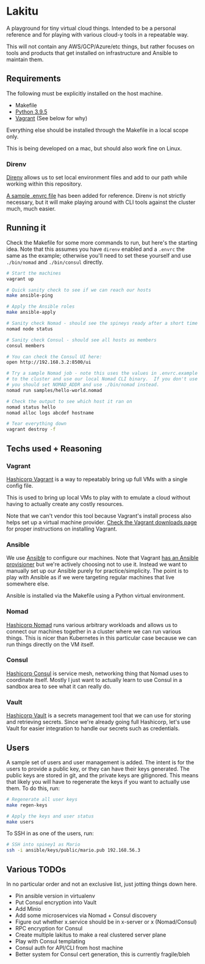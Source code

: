# Lakitu

A playground for tiny virtual cloud things.  Intended to be a personal reference
and for playing with various cloud-y tools in a repeatable way.

This will not contain any AWS/GCP/Azure/etc things, but rather focuses on tools
and products that get installed on infrastructure and Ansible to maintain them.

## Requirements

The following must be explicitly installed on the host machine.

* Makefile
* [Python 3.9.5](https://github.com/pyenv/pyenv)
* [Vagrant](https://www.vagrantup.com/downloads) (See below for why)

Everything else should be installed through the Makefile in a local scope only.

This is being developed on a mac, but should also work fine on Linux.

### Direnv

[Direnv](https://github.com/direnv/direnv) allows us to set local environment
files and add to our path while working within this repository.

[A sample .envrc file](./envrc.example) has been added for reference.  Direnv
is not strictly necessary, but it will make playing around with CLI tools against
the cluster much, much easier.

## Running it

Check the Makefile for some more commands to run, but here's the starting idea.
Note that this assumes you have `direnv` enabled and a `.envrc` the same as
the example; otherwise you'll need to set these yourself and use `./bin/nomad`
and `./bin/consul` directly.

```bash
# Start the machines
vagrant up

# Quick sanity check to see if we can reach our hosts
make ansible-ping

# Apply the Ansible roles
make ansible-apply

# Sanity check Nomad - should see the spineys ready after a short time
nomad node status

# Sanity check Consul - should see all hosts as members
consul members

# You can check the Consul UI here:
open http://192.168.3.2:8500/ui

# Try a sample Nomad job - note this uses the values in .envrc.example to point
# to the cluster and use our local Nomad CLI binary.  If you don't use direnv,
# you should set NOMAD_ADDR and use ./bin/nomad instead.
nomad run samples/hello-world.nomad

# Check the output to see which host it ran on
nomad status hello
nomad alloc logs abcdef hostname

# Tear everything down
vagrant destroy -f
```

## Techs used + Reasoning

### Vagrant

[Hashicorp Vagrant](https://vagrantup.com) is a way to repeatably bring up full
VMs with a single config file.

This is used to bring up local VMs to play with to emulate a cloud without having
to actually create any costly resources.

Note that we can't vendor this tool because Vagrant's install process also helps
set up a virtual machine provider.  [Check the Vagrant downloads page](https://www.vagrantup.com/downloads)
for proper instructions on installing Vagrant.

### Ansible

We use [Ansible](https://ansible.com) to configure our machines.  Note that Vagrant
[has an Ansible provisioner](https://www.vagrantup.com/docs/provisioning/ansible)
but we're actively choosing not to use it.  Instead we want to manually set up
our Ansible purely for practice/simplicity.  The point is to play with Ansible
as if we were targeting regular machines that live somewhere else.

Ansible is installed via the Makefile using a Python virtual environment.

### Nomad

[Hashicorp Nomad](https://nomadproject.io) runs various arbitrary workloads
and allows us to connect our machines together in a cluster where we can run
various things.  This is nicer than Kubernetes in this particular case because
we can run things directly on the VM itself.

### Consul

[Hashicorp Consul](https://www.consul.io) is service mesh, networking thing that
Nomad uses to coordinate itself.  Mostly I just want to actually learn to use
Consul in a sandbox area to see what it can really do.

### Vault

[Hashicorp Vault](https://www.vaultproject.io/) is a secrets management tool
that we can use for storing and retrieving secrets.  Since we're already going
full Hashicorp, let's use Vault for easier integration to handle our secrets
such as credentials.

## Users

A sample set of users and user management is added.  The intent is for the users
to provide a public key, or they can have their keys generated.  The public keys
are stored in git, and the private keys are gitignored.  This means that likely
you will have to regenerate the keys if you want to actually use them.  To do
this, run:

```bash
# Regenerate all user keys
make regen-keys

# Apply the keys and user status
make users
```

To SSH in as one of the users, run:

```bash
# SSH into spiney1 as Mario
ssh -i ansible/keys/public/mario.pub 192.168.56.3
```

## Various TODOs

In no particular order and not an exclusive list, just jotting things down here.

* Pin ansible version in virtualenv
* Put Consul encryption into Vault
* Add Minio
* Add some microservices via Nomad + Consul discovery
* Figure out whether x.service should be in x-server or x (Nomad/Consul)
* RPC encryption for Consul
* Create multiple lakitus to make a real clustered server plane
* Play with Consul templating
* Consul auth for API/CLI from host machine
* Better system for Consul cert generation, this is currently fragile/bleh

